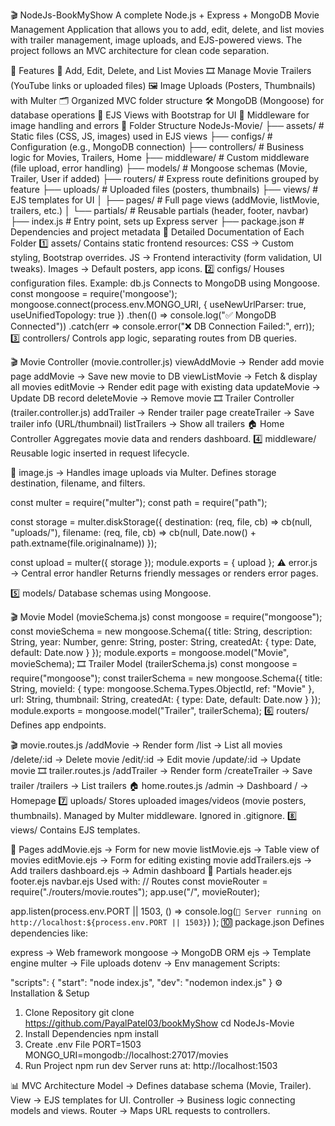 🎬 NodeJs-BookMyShow
A complete Node.js + Express + MongoDB Movie Management Application that allows you to add, edit, delete, and list movies with trailer management, image uploads, and EJS-powered views. The project follows an MVC architecture for clean code separation.

🚀 Features
📌 Add, Edit, Delete, and List Movies
🎞 Manage Movie Trailers (YouTube links or uploaded files)
🖼 Image Uploads (Posters, Thumbnails) with Multer
🗂 Organized MVC folder structure
🛠 MongoDB (Mongoose) for database operations
🎨 EJS Views with Bootstrap for UI
🔐 Middleware for image handling and errors
📂 Folder Structure
NodeJs-Movie/
├── assets/        # Static files (CSS, JS, images) used in EJS views
├── configs/       # Configuration (e.g., MongoDB connection)
├── controllers/   # Business logic for Movies, Trailers, Home
├── middleware/    # Custom middleware (file upload, error handling)
├── models/        # Mongoose schemas (Movie, Trailer, User if added)
├── routers/       # Express route definitions grouped by feature
├── uploads/       # Uploaded files (posters, thumbnails)
├── views/         # EJS templates for UI
│   ├── pages/     # Full page views (addMovie, listMovie, trailers, etc.)
│   └── partials/  # Reusable partials (header, footer, navbar)
├── index.js       # Entry point, sets up Express server
├── package.json   # Dependencies and project metadata
📖 Detailed Documentation of Each Folder
1️⃣ assets/
Contains static frontend resources:
CSS → Custom styling, Bootstrap overrides.
JS → Frontend interactivity (form validation, UI tweaks).
Images → Default posters, app icons.
2️⃣ configs/
Houses configuration files.
Example: db.js
Connects to MongoDB using Mongoose.
const mongoose = require('mongoose');
mongoose.connect(process.env.MONGO_URI, { useNewUrlParser: true, useUnifiedTopology: true })
  .then(() => console.log("✅ MongoDB Connected"))
  .catch(err => console.error("❌ DB Connection Failed:", err));
3️⃣ controllers/
Controls app logic, separating routes from DB queries.

🎬 Movie Controller (movie.controller.js)
viewAddMovie → Render add movie page
addMovie → Save new movie to DB
viewListMovie → Fetch & display all movies
editMovie → Render edit page with existing data
updateMovie → Update DB record
deleteMovie → Remove movie
🎞 Trailer Controller (trailer.controller.js)
addTrailer → Render trailer page
createTrailer → Save trailer info (URL/thumbnail)
listTrailers → Show all trailers
🏠 Home Controller
Aggregates movie data and renders dashboard.
4️⃣ middleware/
Reusable logic inserted in request lifecycle.

📸 image.js → Handles image uploads via Multer.
Defines storage destination, filename, and filters.

const multer = require("multer");
const path = require("path");

const storage = multer.diskStorage({
  destination: (req, file, cb) => cb(null, "uploads/"),
  filename: (req, file, cb) => cb(null, Date.now() + path.extname(file.originalname))
});

const upload = multer({ storage });
module.exports = { upload };
⚠️ error.js → Central error handler
Returns friendly messages or renders error pages.

5️⃣ models/
Database schemas using Mongoose.

🎬 Movie Model (movieSchema.js)
const mongoose = require("mongoose");
const movieSchema = new mongoose.Schema({
  title: String,
  description: String,
  year: Number,
  genre: String,
  poster: String,
  createdAt: { type: Date, default: Date.now }
});
module.exports = mongoose.model("Movie", movieSchema);
🎞 Trailer Model (trailerSchema.js)
const mongoose = require("mongoose");
const trailerSchema = new mongoose.Schema({
  title: String,
  movieId: { type: mongoose.Schema.Types.ObjectId, ref: "Movie" },
  url: String,
  thumbnail: String,
  createdAt: { type: Date, default: Date.now }
});
module.exports = mongoose.model("Trailer", trailerSchema);
6️⃣ routers/
Defines app endpoints.

🎬 movie.routes.js
/addMovie → Render form
/list → List all movies
/delete/:id → Delete movie
/edit/:id → Edit movie
/update/:id → Update movie
🎞 trailer.routes.js
/addTrailer → Render form
/createTrailer → Save trailer
/trailers → List trailers
🏠 home.routes.js
/admin → Dashboard
/ → Homepage
7️⃣ uploads/
Stores uploaded images/videos (movie posters, thumbnails).
Managed by Multer middleware.
Ignored in .gitignore.
8️⃣ views/
Contains EJS templates.

📄 Pages
addMovie.ejs → Form for new movie
listMovie.ejs → Table view of movies
editMovie.ejs → Form for editing existing movie
addTrailers.ejs → Add trailers
dashboard.ejs → Admin dashboard
🔁 Partials
header.ejs
footer.ejs
navbar.ejs
Used with:
// Routes
const movieRouter = require("./routers/movie.routes");
app.use("/", movieRouter);

app.listen(process.env.PORT || 1503, () =>
  console.log(`🚀 Server running on http://localhost:${process.env.PORT || 1503}`)
);
🔟 package.json
Defines dependencies like:

express → Web framework
mongoose → MongoDB ORM
ejs → Template engine
multer → File uploads
dotenv → Env management
Scripts:

"scripts": {
  "start": "node index.js",
  "dev": "nodemon index.js"
}
⚙️ Installation & Setup
1. Clone Repository
git clone https://github.com/PayalPatel03/bookMyShow
cd NodeJs-Movie
2. Install Dependencies
npm install
3. Create .env File
PORT=1503
MONGO_URI=mongodb://localhost:27017/movies
4. Run Project
npm run dev
Server runs at: http://localhost:1503

📊 MVC Architecture
Model → Defines database schema (Movie, Trailer).
View → EJS templates for UI.
Controller → Business logic connecting models and views.
Router → Maps URL requests to controllers.